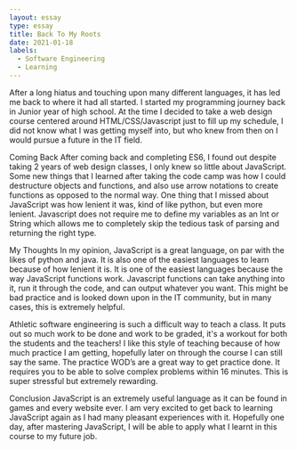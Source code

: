 ```yaml
---
layout: essay
type: essay
title: Back To My Roots
date: 2021-01-18
labels:
  - Software Engineering
  - Learning
---
```



After a long hiatus and touching upon many different languages, it has led me back to where it had all started. I started my programming journey back in Junior year of high school. At the time I decided to take a web design course centered around HTML/CSS/Javascript just to fill up my schedule, I did not know what I was getting myself into, but who knew from then on I would pursue a future in the IT field. 

Coming Back
After coming back and completing ES6, I found out despite taking 2 years of web design classes, I only knew so little about JavaScript. Some new things that I learned after taking the code camp was how I could destructure objects and functions, and also use arrow notations to create functions as opposed to the normal way. One thing that I missed about JavaScript was how lenient it was, kind of like python, but even more lenient. Javascript does not require me to define my variables as an Int or String which allows me to completely skip the tedious task of parsing and returning the right type.

My Thoughts
In my opinion, JavaScript is a great language, on par with the likes of python and java. It is also one of the easiest languages to learn because of how lenient it is. It is one of the easiest languages because the way JavaScript functions work. Javascript functions can take anything into it, run it through the code, and can output whatever you want. This might be bad practice and is looked down upon in the IT community, but in many cases, this is extremely helpful. 

Athletic software engineering is such a difficult way to teach a class. It puts out so much work to be done and work to be graded, it's a workout for both the students and the teachers! I like this style of teaching because of how much practice I am getting, hopefully later on through the course I can still say the same. The practice WOD’s are a great way to get practice done. It requires you to be able to solve complex problems within 16 minutes. This is super stressful but extremely rewarding. 

Conclusion
JavaScript is an extremely useful language as it can be found in games and every website ever. I am very excited to get back to learning JavaScript again as I had many pleasant experiences with it. Hopefully one day, after mastering JavaScript, I will be able to apply what I learnt in this course to my future job.
